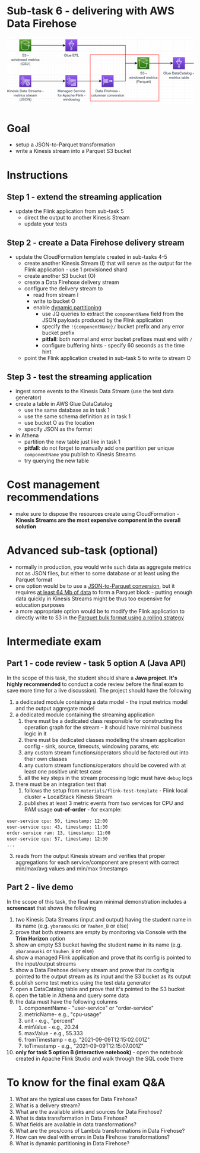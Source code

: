 # Sub-task 6 - delivering with AWS Data Firehose

![](../materials/diagrams/task6-focus.png)

# Goal
* setup a JSON-to-Parquet transformation
* write a Kinesis stream into a Parquet S3 bucket

# Instructions

## Step 1 - extend the streaming application
* update the Flink application from sub-task 5
  * direct the output to another Kinesis Stream
  * update your tests

## Step 2 - create a Data Firehose delivery stream
* update the CloudFormation template created in sub-tasks 4-5
    * create another Kinesis Stream (I) that will serve as the output for the Flink application - use 1 provisioned shard
    * create another S3 bucket (O)
    * create a Data Firehose delivery stream
    * configure the delivery stream to
      * read from stream I
      * write to bucket O
      * enable [dynamic partitioning](https://docs.aws.amazon.com/firehose/latest/dev/dynamic-partitioning.html#dynamic-partitioning-s3bucketprefix)
        * use JQ queries to extract the `componentName` field from the JSON payloads produced by the Flink application
        * specify the `!{componentName}/` bucket prefix and any error bucket prefix
        * **pitfall**: both normal and error bucket prefixes must end with `/`
        * configure buffering hints - specify 60 seconds as the time hint
    * point the Flink application created in sub-task 5 to write to stream O

## Step 3 - test the streaming application
* ingest some events to the Kinesis Data Stream (use the test data generator)
* create a table in AWS Glue DataCatalog
  * use the same database as in task 1
  * use the same schema definition as in task 1
  * use bucket O as the location
  * specify JSON as the format
* in Athena
  * partition the new table just like in task 1
  * **pitfall**: do not forget to manually add one partition per unique `componentName` you publish to Kinesis Streams
  * try querying the new table

# Cost management recommendations
* make sure to dispose the resources create using CloudFormation - **Kinesis Streams are the most expensive component in the overall solution**

# Advanced sub-task (optional)
* normally in production, you would write such data as aggregate metrics not as JSON files, but either to some database or at least using the Parquet format
* one option would be to use a [JSON-to-Parquet conversion](https://docs.aws.amazon.com/firehose/latest/dev/record-format-conversion.html), but it requires [at least 64 Mb of data](https://docs.aws.amazon.com/firehose/latest/APIReference/API_ParquetSerDe.html)
to form a Parquet block - putting enough data quickly in Kinesis Streams might be thus too expensive for education purposes
* a more appropriate option would be to modify the Flink application to directly write to S3 in the [Parquet bulk format using a rolling strategy](https://nightlies.apache.org/flink/flink-docs-release-1.18/docs/connectors/datastream/filesystem/#bulk-encoded-formats)

# Intermediate exam

## Part 1 - code review - task 5 option A (Java API)
In the scope of this task, the student should share a **Java project**.
**It's highly recommended** to conduct a code review before the final exam to save more time for a live discussion). The project should have the following
1. a dedicated module containing a data model - the input metrics model and the output aggregate model
2. a dedicated module containing the streaming application
    1. there must be a dedicated class responsible for constructing the operation graph for the stream - it should have minimal business logic in it
    2. there must be dedicated classes modelling the stream application config - sink, source, timeouts, windowing params, etc
    3. any custom stream functions/operators should be factored out into their own classes
    4. any custom stream functions/operators should be covered with at least one positive unit test case
    5. all the key steps in the stream processing logic must have `debug` logs
3. there must be an integration test that
    1. follows the setup from `materials/flink-test-template` - Flink local cluster + LocalStack Kinesis Stream
    2. publishes at least 3 metric events from two services for CPU and RAM usage **out-of-order** - for example:
```
user-service cpu: 50, timestamp: 12:00
user-service cpu: 43, timestamp: 11:30
order-service ram: 13, timestamp: 11:00
user-service cpu: 57, timestamp: 12:30
...
```
3. reads from the output Kinesis stream and verifies that proper aggregations for each service/component are present with correct min/max/avg values and min/max timestamps

## Part 2 - live demo
In the scope of this task, the final exam minimal demonstration includes a **screencast** that shows the following
1. two Kinesis Data Streams (input and output) having the student name in its name (e.g. `ybaranouski` or `Yauhen_B` or else)
2. prove that both streams are empty by monitoring via Console with the **Trim Horizon** option
3. show an empty S3 bucket having the student name in its name (e.g. `ybaranouski` or `Yauhen_B` or else)
4. show a managed Flink application and prove that its config is pointed to the input/output streams
5. show a Data Firehose delivery stream and prove that its config is pointed to the output stream as its input and the S3 bucket as its output
6. publish some test metrics using the test data generator
7. open a DataCatalog table and prove that it's pointed to the S3 bucket
8. open the table in Athena and query some data
9. the data must have the following columns
   1. componentName - "user-service" or "order-service"
   2. metricName- e.g., "cpu-usage"
   3. unit - e.g., "percent"
   4. minValue - e.g., 20.24
   5. maxValue - e.g., 55.333
   6. fromTimestamp - e.g. "2021-09-09T12:15:02.001Z"
   7. toTimestamp - e.g., "2021-09-09T12:15:07.001Z"
10. **only for task 5 option B (interactive notebook)** - open the notebook created in Apache Flink Studio and walk through the SQL code there

# To know for the final exam Q&A

1. What are the typical use cases for Data Firehose?
2. What is a delivery stream?
3. What are the available sinks and sources for Data Firehose?
4. What is data transformation in Data Firehose?
5. What fields are available in data transformations?
6. What are the pros/cons of Lambda transformations in Data Firehose?
7. How can we deal with errors in Data Firehose transformations?
8. What is dynamic partitioning in Data Firehose?
